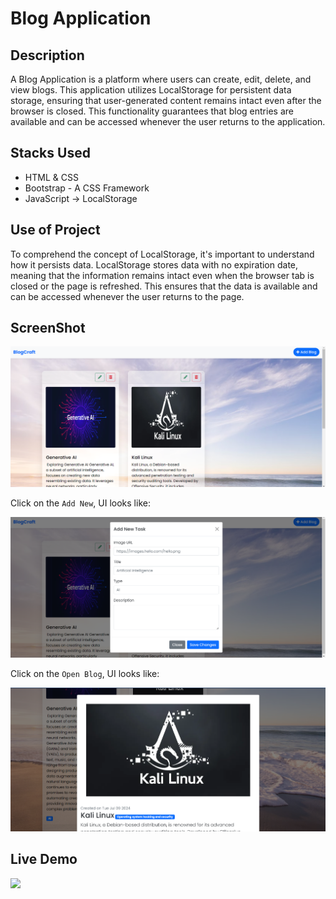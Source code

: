 # Blog Application

## Description


A Blog Application is a platform where users can create, edit, delete, and view blogs. This application utilizes LocalStorage for persistent data storage, ensuring that user-generated content remains intact even after the browser is closed. This functionality guarantees that blog entries are available and can be accessed whenever the user returns to the application.


## Stacks Used
* HTML & CSS
* Bootstrap - A CSS Framework
* JavaScript -> LocalStorage

## Use of Project

To comprehend the concept of LocalStorage, it's important to understand how it persists data. LocalStorage stores data with no expiration date, meaning that the information remains intact even when the browser tab is closed or the page is refreshed. This ensures that the data is available and can be accessed whenever the user returns to the page.

## ScreenShot

<img src="sampel_img/ss1.png" />

Click on the `Add New`, UI looks like:


<img src="sampel_img/ss2.png" />

Click on the `Open Blog`, UI looks like:


<img src="sampel_img/ss3.png" />

## Live Demo

<img src="sampel_img/v1.png" />
